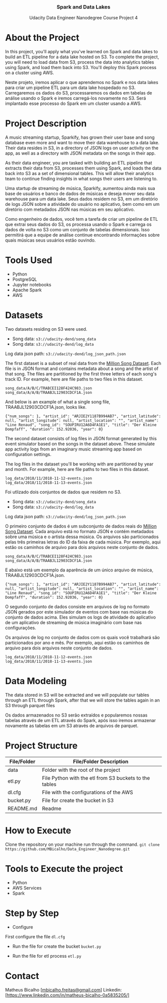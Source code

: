 <h3 align="center">Spark and Data Lakes</h3>
<p align="center">
 Udacity Data Engineer Nanodegree Course Project 4
 <br />
</p>


# About the Project

In this project, you'll apply what you've learned on Spark and data lakes to build an ETL pipeline for a data lake hosted on S3. To complete the project, you will need to load data from S3, process the data into analytics tables using Spark, and load them back into S3. You'll deploy this Spark process on a cluster using AWS.

Neste projeto, iremos aplicar o que aprendemos no Spark e nos data lakes para criar um pipeline ETL para um data lake hospedado no S3. Carregaremos os dados do S3, processaremos os dados em tabelas de análise usando o Spark e iremos carregá-los novamente no S3. Será implantado esse processo do Spark em um cluster usando a AWS.

# Project Description

A music streaming startup, Sparkify, has grown their user base and song database even more and want to move their data warehouse to a data lake. Their data resides in S3, in a directory of JSON logs on user activity on the app, as well as a directory with JSON metadata on the songs in their app.

As their data engineer, you are tasked with building an ETL pipeline that extracts their data from S3, processes them using Spark, and loads the data back into S3 as a set of dimensional tables. This will allow their analytics team to continue finding insights in what songs their users are listening to.

Uma startup de streaming de música, Sparkify, aumentou ainda mais sua base de usuários e banco de dados de músicas e deseja mover seu data warehouse para um data lake. Seus dados residem no S3, em um diretório de logs JSON sobre a atividade do usuário no aplicativo, bem como em um diretório com metadados JSON nas músicas em seu aplicativo.

Como engenheiro de dados, você tem a tarefa de criar um pipeline de ETL que extrai seus dados do S3, os processa usando o Spark e carrega os dados de volta no S3 como um conjunto de tabelas dimensionais. Isso permitirá que a equipe de análise continue encontrando informações sobre quais músicas seus usuários estão ouvindo.

# Tools Used

* Python
* PostgreSQL
* Jupyter notebooks
* Apache Spark
* AWS

# Datasets

Two datasets residing on S3 were used.
* Song data: ```s3://udacity-dend/song_data```
* Song data: ```s3://udacity-dend/log_data```

Log data json path: ```s3://udacity-dend/log_json_path.json```

The first dataset is a subset of real data from the [Million Song Dataset](http://millionsongdataset.com/). Each file is in JSON format and contains metadata about a song and the artist of that song. The files are partitioned by the first three letters of each song's track ID. For example, here are file paths to two files in this dataset.

```
song_data/A/B/C/TRABCEI128F424C983.json
song_data/A/A/B/TRAABJL12903CDCF1A.json
```
And below is an example of what a single song file, TRAABJL12903CDCF1A.json, looks like.
```
{"num_songs": 1, "artist_id": "ARJIE2Y1187B994AB7", "artist_latitude": null, "artist_longitude": null, "artist_location": "", "artist_name": "Line Renaud", "song_id": "SOUPIRU12A6D4FA1E1", "title": "Der Kleine Dompfaff", "duration": 152.92036, "year": 0}
```

The second dataset consists of log files in JSON format generated by this event simulator based on the songs in the dataset above. These simulate app activity logs from an imaginary music streaming app based on configuration settings.

The log files in the dataset you'll be working with are partitioned by year and month. For example, here are file paths to two files in this dataset.
```
log_data/2018/11/2018-11-12-events.json
log_data/2018/11/2018-11-13-events.json
```


Foi utlizado dois conjuntos de dados que residem no S3.
* Song data: ```s3://udacity-dend/song_data```
* Song data: ```s3://udacity-dend/log_data```

Log data json path: ```s3://udacity-dend/log_json_path.json```

O primeiro conjunto de dados é um subconjunto de dados reais do [Million Song Dataset](http://millionsongdataset.com/). Cada arquivo está no formato JSON e contém metadados sobre uma música e o artista dessa música. Os arquivos são particionados pelas três primeiras letras do ID da faixa de cada música. Por exemplo, aqui estão os caminhos de arquivo para dois arquivos neste conjunto de dados.

```
song_data/A/B/C/TRABCEI128F424C983.json
song_data/A/A/B/TRAABJL12903CDCF1A.json
```
E abaixo está um exemplo da aparência de um único arquivo de música, TRAABJL12903CDCF1A.json.

```
{"num_songs": 1, "artist_id": "ARJIE2Y1187B994AB7", "artist_latitude": null, "artist_longitude": null, "artist_location": "", "artist_name": "Line Renaud", "song_id": "SOUPIRU12A6D4FA1E1", "title": "Der Kleine Dompfaff", "duration": 152.92036, "year": 0}
```

O segundo conjunto de dados consiste em arquivos de log no formato JSON gerados por este simulador de eventos com base nas músicas do conjunto de dados acima. Eles simulam os logs de atividade do aplicativo de um aplicativo de streaming de música imaginário com base nas configurações.

Os arquivos de log no conjunto de dados com os quais você trabalhará são particionados por ano e mês. Por exemplo, aqui estão os caminhos de arquivo para dois arquivos neste conjunto de dados.

```
log_data/2018/11/2018-11-12-events.json
log_data/2018/11/2018-11-13-events.json
```

# Data Modeling

The data stored in S3 will be extracted and we will populate our tables through an ETL through Spark, after that we will store the tables again in an S3 through parquet files

Os dados armazenados no S3 serão extraídos e popularemos nossas tabelas através de um ETL através do Spark, após isso iremos armazenar novamente as tabelas em um S3 através de arquivos de parquet.



# Project Structure

|File/Folder| File/Folder Description |
| --- | --- |
| data | Folder with the root of the project  |
| etl.py | File Python with the etl from S3 buckets to the tables |
| dl.cfg | File with the configurations of the AWS |
| bucket.py | File for create the bucket in S3 |
| README.md | Readme |

# How to Execute

Clone the repository on your machine run through the command.
```git clone https://github.com/MBicalho/Data_Engineer_Nanodegree.git```

# Tools to Execute the project

* Python
* AWS Services
* Spark

# Step by Step
* Configure

First configure the file ```dl.cfg```

* Run the file for create the bucket
```bucket.py```

* Run the file for etl process
```etl.py```


# Contact
Matheus Bicalho [mbicalho.freitas@gmail.com]
Linkedin: [https://www.linkedin.com/in/matheus-bicalho-0a5835205/]
